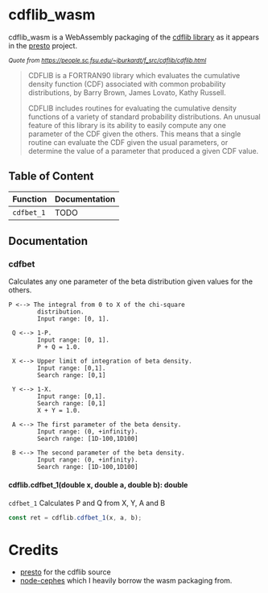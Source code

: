 # cdflib_wasm

cdflib_wasm is a WebAssembly packaging of the [cdflib library](https://people.sc.fsu.edu/~jburkardt/f_src/cdflib/cdflib.html)
as it appears in the [presto](https://github.com/scottransom/presto/blob/master/src/dcdflib.c) project.

_<sub>Quote from https://people.sc.fsu.edu/~jburkardt/f_src/cdflib/cdflib.html</sub>_

> CDFLIB is a FORTRAN90 library which evaluates the cumulative density function (CDF) associated with common probability distributions, by Barry Brown, James Lovato, Kathy Russell.
>
> CDFLIB includes routines for evaluating the cumulative density functions of a variety of standard probability distributions. An unusual feature of this library is its ability to easily compute any one parameter of the CDF given the others. This means that a single routine can evaluate the CDF given the usual parameters, or determine the value of a parameter that produced a given CDF value.

## Table of Content

| Function   | Documentation |
| ---------- | ------------- |
| `cdfbet_1` | TODO          |

## Documentation

### cdfbet

Calculates any one parameter of the beta distribution given values for the others.

    P <--> The integral from 0 to X of the chi-square
            distribution.
            Input range: [0, 1].

     Q <--> 1-P.
            Input range: [0, 1].
            P + Q = 1.0.

     X <--> Upper limit of integration of beta density.
            Input range: [0,1].
            Search range: [0,1]

     Y <--> 1-X.
            Input range: [0,1].
            Search range: [0,1]
            X + Y = 1.0.

     A <--> The first parameter of the beta density.
            Input range: (0, +infinity).
            Search range: [1D-100,1D100]

     B <--> The second parameter of the beta density.
            Input range: (0, +infinity).
            Search range: [1D-100,1D100]

#### cdflib.cdfbet_1(double x, double a, double b): double

`cdfbet_1` Calculates P and Q from X, Y, A and B

```js
const ret = cdflib.cdfbet_1(x, a, b);
```

# Credits

- [presto](https://github.com/scottransom/presto) for the cdflib source
- [node-cephes](https://github.com/nearform/node-cephes) which I heavily borrow the wasm packaging from.
